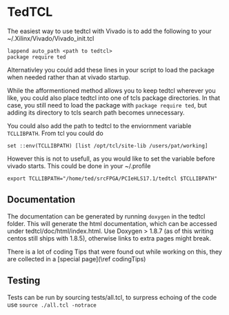 # TedTCL

The easiest way to use tedtcl with Vivado is to add the following to your ~/.Xilinx/Vivado/Vivado_init.tcl

    lappend auto_path <path to tedtcl>
    package require ted

Alternativley you could add these lines in your script to load the package when needed rather than at vivado startup.

While the afformentioned method allows you to keep tedtcl wherever you like, you could also place tedtcl into one of
tcls package directories. In that case, you still need to load the package with `package require ted`, but adding its
directory to tcls search path becomes unnecessary.

You could also add the path to tedtcl to the enviornment variable `TCLLIBPATH`. From tcl you  could do

    set ::env(TCLLIBPATH) [list /opt/tcl/site-lib /users/pat/working]

However this is not to usefull, as you would like to set the variable before vivado starts. This could be done in your ~/.profile

	export TCLLIBPATH="/home/ted/srcFPGA/PCIeHLS17.1/tedtcl $TCLLIBPATH"
	
## Documentation

The documentation can be generated by running `doxygen` in the tedtcl folder. This will generate the html documentation, which can
be accessed under tedtcl/doc/html/index.html. Use Doxygen > 1.8.7 (as of this writing centos still ships with 1.8.5), otherwise links to extra pages might break.

There is a lot of coding Tips that were found out while working on this, they are collected in a [special page](\ref codingTips)

## Testing

Tests can be run by sourcing tests/all.tcl, to surpress echoing of the code use `source ./all.tcl -notrace`